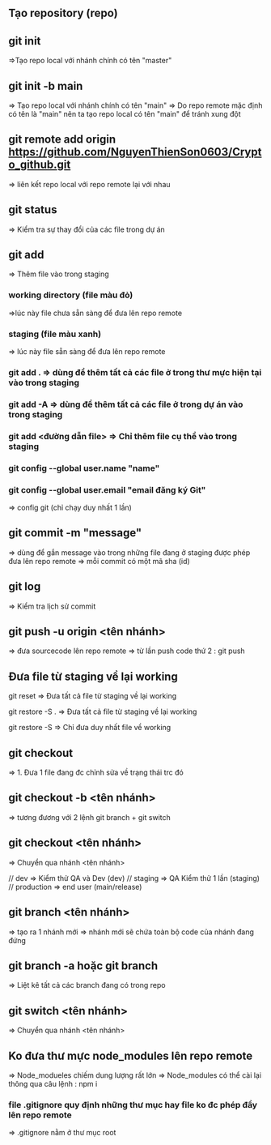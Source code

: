 ## Tạo repository (repo)
<!-- Lệnh gõ ở terminal -->
## git init
=>Tạo repo local với nhánh chính có tên "master"

## git init -b main
=> Tạo repo local với nhánh chính có tên "main"
=> Do repo remote mặc định có tên là "main" nên ta tạo repo local có tên "main" để tránh xung đột

## git remote add origin https://github.com/NguyenThienSon0603/Crypto_github.git
=> liên kết repo local với repo remote lại với nhau
<!-- Các lệnh trong git -->
## git status 
=> Kiểm tra sự thay đổi của các file trong dự án

## git add 
=> Thêm file vào trong staging
### working directory (file màu đỏ)
=>lúc này file chưa sẵn sàng để đưa lên repo remote
### staging (file màu xanh)
=> lúc này file sẵn sàng để đưa lên repo remote

### git add . => dùng để thêm tất cả các file ở trong thư mực hiện tại vào trong staging

### git add -A => dùng để thêm tất cả các file ở trong dự án vào trong staging

### git add <đường dẫn file> => Chỉ thêm file cụ thể vào trong staging

<!-- Trước khi chạy lệnh commit thì chạy 2 lệnh này -->
### git config --global user.name "name"
### git config --global user.email "email đăng ký Git"
=> config git (chỉ chạy duy nhất 1 lần)

## git commit -m "message"
=> dùng để gắn message vào trong những file đang ở staging được phép đưa lên repo remote
=> mỗi commit có một mã sha (id)

## git log
=> Kiểm tra lịch sử commit

## git push -u origin <tên nhánh>
=> đưa sourcecode lên repo remote
=> từ lần push code thứ 2 : git push

## Đưa file từ staging về lại working
git reset => Đưa tất cả file từ staging về lại working 

git restore -S . => Đưa tất cả file từ staging về lại working 

git restore -S <url file> => Chỉ đưa duy nhất file về working

<!-- CHECK OUT -->
## git checkout <url file>
=> 1. Đưa 1 file đang đc chỉnh sửa về trạng thái trc đó

## git checkout -b <tên nhánh> 
=> tương đương với 2 lệnh git branch + git switch

## git checkout <tên nhánh> 
=> Chuyển qua nhánh <tên nhánh>

<!-- BRANCH -->
// dev => Kiểm thử QA và Dev (dev)
// staging => QA Kiểm thử 1 lần (staging)
// production => end user (main/release)

## git branch <tên nhánh> 
=> tạo ra 1 nhánh mới
=> nhánh mới sẽ chứa toàn bộ code của nhánh đang đứng

## git branch -a hoặc git branch 
=> Liệt kê tất cả các branch đang có trong repo

## git switch <tên nhánh>
=> Chuyển qua nhánh <tên nhánh>















<!-- Lưu ý -->
## Ko đưa thư mực node_modules lên repo remote
=> Node_modueles chiếm dung lượng rất lớn
=> Node_modules có thể cài lại thông qua câu lệnh : npm i

### file .gitignore quy định những thư mục hay file ko đc phép đẩy lên repo remote
=> .gitignore nằm ở thư mục root